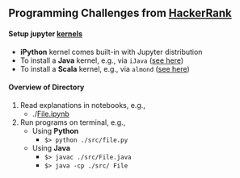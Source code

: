 ## Programming Challenges from [HackerRank](https://www.hackerrank.com/dashboard)

#### Setup jupyter [kernels](https://github.com/jupyter/jupyter/wiki/Jupyter-kernels)
- **iPython** kernel comes built-in with Jupyter distribution
- To install a **Java** kernel, e.g., via `iJava` ([see here](https://github.com/SpencerPark/IJava))
- To install a **Scala** kernel, e.g., via `almond` ([see here](https://github.com/almond-sh/almond))

#### Overview of Directory 
1. Read explanations in notebooks, e.g.,  
    - ./[File.ipynb](./File.ipynb)  
2. Run programs on terminal, e.g.,  
    - Using **Python**
      - `$> python ./src/file.py`
    - Using **Java**
      - `$> javac ./src/File.java`
      - `$> java -cp ./src/ File`
      

